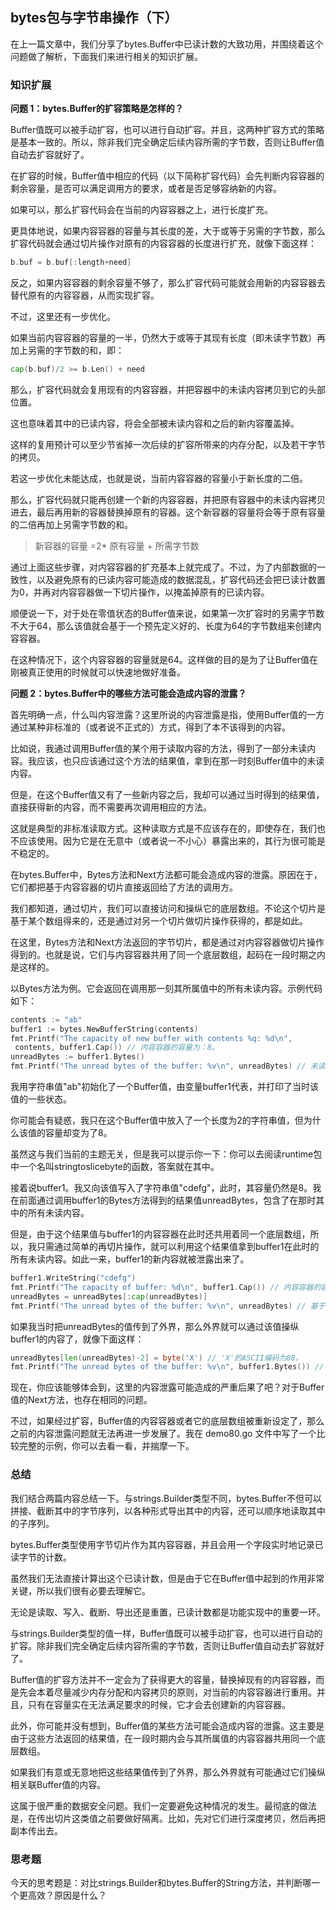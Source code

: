 ## bytes包与字节串操作（下）

在上一篇文章中，我们分享了bytes.Buffer中已读计数的大致功用，并围绕着这个问题做了解析，下面我们来进行相关的知识扩展。

### 知识扩展

**问题 1：bytes.Buffer的扩容策略是怎样的？**

Buffer值既可以被手动扩容，也可以进行自动扩容。并且，这两种扩容方式的策略是基本一致的。所以，除非我们完全确定后续内容所需的字节数，否则让Buffer值自动去扩容就好了。



在扩容的时候，Buffer值中相应的代码（以下简称扩容代码）会先判断内容容器的剩余容量，是否可以满足调用方的要求，或者是否足够容纳新的内容。



如果可以，那么扩容代码会在当前的内容容器之上，进行长度扩充。



更具体地说，如果内容容器的容量与其长度的差，大于或等于另需的字节数，那么扩容代码就会通过切片操作对原有的内容容器的长度进行扩充，就像下面这样：

```go
b.buf = b.buf[:length+need]
```

反之，如果内容容器的剩余容量不够了，那么扩容代码可能就会用新的内容容器去替代原有的内容容器，从而实现扩容。



不过，这里还有一步优化。



如果当前内容容器的容量的一半，仍然大于或等于其现有长度（即未读字节数）再加上另需的字节数的和，即：

```go
cap(b.buf)/2 >= b.Len() + need
```

那么，扩容代码就会复用现有的内容容器，并把容器中的未读内容拷贝到它的头部位置。



这也意味着其中的已读内容，将会全部被未读内容和之后的新内容覆盖掉。



这样的复用预计可以至少节省掉一次后续的扩容所带来的内存分配，以及若干字节的拷贝。



若这一步优化未能达成，也就是说，当前内容容器的容量小于新长度的二倍。



那么，扩容代码就只能再创建一个新的内容容器，并把原有容器中的未读内容拷贝进去，最后再用新的容器替换掉原有的容器。这个新容器的容量将会等于原有容量的二倍再加上另需字节数的和。

> 新容器的容量 =2* 原有容量 + 所需字节数

通过上面这些步骤，对内容容器的扩充基本上就完成了。不过，为了内部数据的一致性，以及避免原有的已读内容可能造成的数据混乱，扩容代码还会把已读计数置为0，并再对内容容器做一下切片操作，以掩盖掉原有的已读内容。



顺便说一下，对于处在零值状态的Buffer值来说，如果第一次扩容时的另需字节数不大于64，那么该值就会基于一个预先定义好的、长度为64的字节数组来创建内容容器。



在这种情况下，这个内容容器的容量就是64。这样做的目的是为了让Buffer值在刚被真正使用的时候就可以快速地做好准备。

**问题 2：bytes.Buffer中的哪些方法可能会造成内容的泄露？**

首先明确一点，什么叫内容泄露？这里所说的内容泄露是指，使用Buffer值的一方通过某种非标准的（或者说不正式的）方式，得到了本不该得到的内容。



比如说，我通过调用Buffer值的某个用于读取内容的方法，得到了一部分未读内容。我应该，也只应该通过这个方法的结果值，拿到在那一时刻Buffer值中的未读内容。



但是，在这个Buffer值又有了一些新内容之后，我却可以通过当时得到的结果值，直接获得新的内容，而不需要再次调用相应的方法。



这就是典型的非标准读取方式。这种读取方式是不应该存在的，即使存在，我们也不应该使用。因为它是在无意中（或者说一不小心）暴露出来的，其行为很可能是不稳定的。



在bytes.Buffer中，Bytes方法和Next方法都可能会造成内容的泄露。原因在于，它们都把基于内容容器的切片直接返回给了方法的调用方。



我们都知道，通过切片，我们可以直接访问和操纵它的底层数组。不论这个切片是基于某个数组得来的，还是通过对另一个切片做切片操作获得的，都是如此。



在这里，Bytes方法和Next方法返回的字节切片，都是通过对内容容器做切片操作得到的。也就是说，它们与内容容器共用了同一个底层数组，起码在一段时期之内是这样的。



以Bytes方法为例。它会返回在调用那一刻其所属值中的所有未读内容。示例代码如下：

```go
contents := "ab"
buffer1 := bytes.NewBufferString(contents)
fmt.Printf("The capacity of new buffer with contents %q: %d\n",
 contents, buffer1.Cap()) // 内容容器的容量为：8。
unreadBytes := buffer1.Bytes()
fmt.Printf("The unread bytes of the buffer: %v\n", unreadBytes) // 未读内容为：[97 98]。
```

我用字符串值"ab"初始化了一个Buffer值，由变量buffer1代表，并打印了当时该值的一些状态。



你可能会有疑惑，我只在这个Buffer值中放入了一个长度为2的字符串值，但为什么该值的容量却变为了8。



虽然这与我们当前的主题无关，但是我可以提示你一下：你可以去阅读runtime包中一个名叫stringtoslicebyte的函数，答案就在其中。



接着说buffer1。我又向该值写入了字符串值"cdefg"，此时，其容量仍然是8。我在前面通过调用buffer1的Bytes方法得到的结果值unreadBytes，包含了在那时其中的所有未读内容。



但是，由于这个结果值与buffer1的内容容器在此时还共用着同一个底层数组，所以，我只需通过简单的再切片操作，就可以利用这个结果值拿到buffer1在此时的所有未读内容。如此一来，buffer1的新内容就被泄露出来了。

```go
buffer1.WriteString("cdefg")
fmt.Printf("The capacity of buffer: %d\n", buffer1.Cap()) // 内容容器的容量仍为：8。
unreadBytes = unreadBytes[:cap(unreadBytes)]
fmt.Printf("The unread bytes of the buffer: %v\n", unreadBytes) // 基于前面获取到的结果值可得，未读内容为：[97 98 99 100 101 102 103 0]。
```

如果我当时把unreadBytes的值传到了外界，那么外界就可以通过该值操纵buffer1的内容了，就像下面这样：

```go
unreadBytes[len(unreadBytes)-2] = byte('X') // 'X'的ASCII编码为88。
fmt.Printf("The unread bytes of the buffer: %v\n", buffer1.Bytes()) // 未读内容变为了：[97 98 99 100 101 102 88]。
```

现在，你应该能够体会到，这里的内容泄露可能造成的严重后果了吧？对于Buffer值的Next方法，也存在相同的问题。



不过，如果经过扩容，Buffer值的内容容器或者它的底层数组被重新设定了，那么之前的内容泄露问题就无法再进一步发展了。我在 demo80.go 文件中写了一个比较完整的示例，你可以去看一看，并揣摩一下。

### 总结

我们结合两篇内容总结一下。与strings.Builder类型不同，bytes.Buffer不但可以拼接、截断其中的字节序列，以各种形式导出其中的内容，还可以顺序地读取其中的子序列。



bytes.Buffer类型使用字节切片作为其内容容器，并且会用一个字段实时地记录已读字节的计数。



虽然我们无法直接计算出这个已读计数，但是由于它在Buffer值中起到的作用非常关键，所以我们很有必要去理解它。



无论是读取、写入、截断、导出还是重置，已读计数都是功能实现中的重要一环。



与strings.Builder类型的值一样，Buffer值既可以被手动扩容，也可以进行自动的扩容。除非我们完全确定后续内容所需的字节数，否则让Buffer值自动去扩容就好了。



Buffer值的扩容方法并不一定会为了获得更大的容量，替换掉现有的内容容器，而是先会本着尽量减少内存分配和内容拷贝的原则，对当前的内容容器进行重用。并且，只有在容量实在无法满足要求的时候，它才会去创建新的内容容器。



此外，你可能并没有想到，Buffer值的某些方法可能会造成内容的泄露。这主要是由于这些方法返回的结果值，在一段时期内会与其所属值的内容容器共用同一个底层数组。



如果我们有意或无意地把这些结果值传到了外界，那么外界就有可能通过它们操纵相关联Buffer值的内容。



这属于很严重的数据安全问题。我们一定要避免这种情况的发生。最彻底的做法是，在传出切片这类值之前要做好隔离。比如，先对它们进行深度拷贝，然后再把副本传出去。

### 思考题

今天的思考题是：对比strings.Builder和bytes.Buffer的String方法，并判断哪一个更高效？原因是什么？